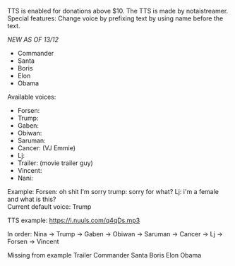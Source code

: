 TTS is enabled for donations above $10. The TTS is made by notaistreamer.  
Special features: Change voice by prefixing text by using name before the text.

*NEW AS OF 13/12*
- Commander
- Santa
- Boris
- Elon
- Obama

Available voices:
- Forsen:
- Trump:
- Gaben:
- Obiwan:
- Saruman:
- Cancer: (VJ Emmie)
- Lj:
- Trailer: (movie trailer guy)
- Vincent:
- Nani:



Example: Forsen: oh shit I'm sorry trump: sorry for what? Lj: i'm a female and what is this?  
Current default voice: Trump

TTS example: 
https://i.nuuls.com/q4qDs.mp3

In order: Nina -> Trump -> Gaben -> Obiwan -> Saruman -> Cancer -> Lj -> Forsen -> Vincent

Missing from example
Trailer
Commander
Santa
Boris
Elon
Obama
